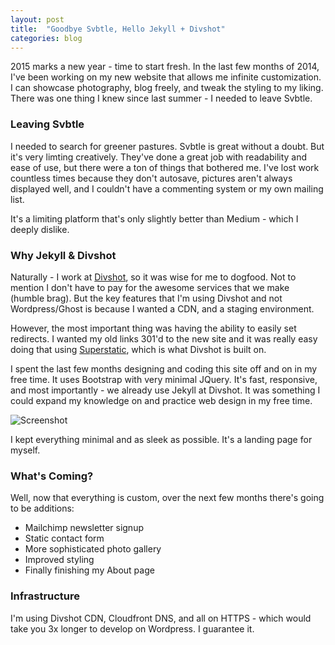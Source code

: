 ```yaml
---
layout: post
title:  "Goodbye Svbtle, Hello Jekyll + Divshot"
categories: blog
---
```


2015 marks a new year - time to start fresh. In the last few months of 2014, I've been working on my new website that allows me infinite customization. I can showcase photography, blog freely, and tweak the styling to my liking. There was one thing I knew since last summer - I needed to leave Svbtle.

### Leaving Svbtle

I needed to search for greener pastures. Svbtle is great without a doubt. But it's very limting creatively. They've done a great job with readability and ease of use, but there were a ton of things that bothered me. I've lost work countless times because they don't autosave, pictures aren't always displayed well, and I couldn't have a commenting system or my own mailing list.

It's a limiting platform that's only slightly better than Medium - which I deeply dislike.

### Why Jekyll & Divshot

Naturally - I work at [Divshot](https://divshot.com), so it was wise for me to dogfood. Not to mention I don't have to pay for the awesome services that we make (humble brag). But the key features that I'm using Divshot and not Wordpress/Ghost is because I wanted a CDN, and a staging environment.

However, the most important thing was having the ability to easily set redirects. I wanted my old links 301'd to the new site and it was really easy doing that using [Superstatic](http://superstatic.org), which is what Divshot is built on.

I spent the last few months designing and coding this site off and on in my free time. It uses Bootstrap with very minimal JQuery. It's fast, responsive, and most importantly - we already use Jekyll at Divshot. It was something I could expand my knowledge on and practice web design in my free time.

![Screenshot](../images/blog/site.png)

I kept everything minimal and as sleek as possible. It's a landing page for myself.

### What's Coming?

Well, now that everything is custom, over the next few months there's going to be additions:

* Mailchimp newsletter signup
* Static contact form
* More sophisticated photo gallery
* Improved styling
* Finally finishing my About page

### Infrastructure

I'm using Divshot CDN, Cloudfront DNS, and all on HTTPS - which would take you 3x longer to develop on Wordpress. I guarantee it.
